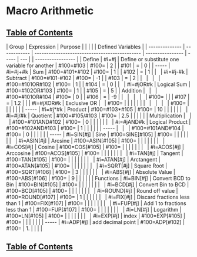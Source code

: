 # Macro Arithmetic

## [Table of Contents](https://github.com/ZapCon1/KnowledgeBase.git)

| Group          | Expression   | Purpose                                       |                  |       |     |  | Defined Variables |
| -------------- | ------------ | --------------------------------------------- | ---------------- | ----- | --- |  | ----------------- |
| Define         | #i=#j        | Define or substitute one variable for another | #100=#103        | #100= | 2   |  | #101              | \= | 0 |
| \-----         | #i=#j+#k     | Sum                                           | #100=#101+#102   | #100= | 1   |  | #102              | \= | 1 |
| &nbsp;         | #i=#j-#k     | Subtract                                      | #100=#101-#102   | #100= | \-1 |  | #103              | \= | 2 |
| &nbsp;         | &nbsp;       | &nbsp;                                        | #100=#101OR#102  | #100= | 1   |  | #104              | \= | 0 |
| &nbsp;         | #i=#jOR#k    | Logical Sum                                   | #100=#102OR#103  | #100= | 1   |  | #105              | \= | 5 |
| Addition       | &nbsp;       | &nbsp;                                        | #100=#101OR#104  | #100= | 0   |  | #106              | \= | \-9 |
| &nbsp;         | &nbsp;       | &nbsp;                                        | &nbsp;           | #100= |     |  | #107              | \= | 1.2 |
|                | #i=#jXOR#k   | Exclusive OR                                  | &nbsp;           | #100= |     |  |                   |  |  |
| &nbsp;         | &nbsp;       | &nbsp;                                        | &nbsp;           | #100= |     |  |                   |  |  |
| \-----         | #i=#j\*#k    | Product                                       | #100=#103\*#105  | #100= | 10  |  |                   |  |  |
| &nbsp;         | #i=#j/#k     | Quotient                                      | #100=#105/#103   | #100= | 2.5 |  |                   |  |  |
| Multiplication | &nbsp;       | &nbsp;                                        | #100=#101AND#102 | #100= | 0   |  |                   |  |  |
| &nbsp;         | #i=#jAND#k   | Logical Product                               | #100=#102AND#103 | #100= | 1   |  |                   |  |  |
| \-----         | &nbsp;       | &nbsp;                                        | #100=#101AND#104 | #100= | 0   |  |                   |  |  |
| \-----         | #i=SIN[#j]   | Sine                                          | #100=SINE[#105]  | #100= |     |  |                   |  |  |
| &nbsp;         | #i=ASIN[#j]  | Arcsine                                       | #100=ASIN[#105]  | #100= |     |  |                   |  |  |
| &nbsp;         | #i=COS[#j]   | Cosine                                        | #100=COS[#105]   | #100= |     |  |                   |  |  |
| &nbsp;         | #i=ACOS[#j]  | Arccosine                                     | #100=ACOS[#105]  | #100= |     |  |                   |  |  |
| &nbsp;         | #i=TAN[#j]   | Tangent                                       | #100=TAN[#105]   | #100= |     |  |                   |  |  |
| &nbsp;         | #i=ATAN[#j]  | Arctangent                                    | #100=ATAN[#105]  | #100= |     |  |                   |  |  |
| &nbsp;         | #i=SQRT[#j]  | Square Root                                   | #100=SQRT[#106]  | #100= | 3   |  |                   |  |  |
| &nbsp;         | #i=ABS[#j]   | Absolute Value                                | #100=ABS[#106]   | #100= | 9   |  |                   |  |  |
| Functions      | #i=BIN[#j]   | Convert BCD to Bin                            | #100=BIN[#105]   | #100= |     |  |                   |  |  |
| &nbsp;         | #i=BCD[#j]   | Convert Bin to BCD                            | #100=BCD[#105]   | #100= |     |  |                   |  |  |
| &nbsp;         | #i=ROUND[#j] | Round off value                               | #100=ROUND[#107] | #100= | 1   |  |                   |  |  |
| &nbsp;         | #i=FIX[#j]   | Discard fractions less than 1                 | #100=FIX[#107]   | #100= |     |  |                   |  |  |
| &nbsp;         | #i=FUP[#j]   | Add 1 to fractions less than 1                | #100=FUP[#107]   | #100= |     |  |                   |  |  |
| &nbsp;         | #i=LN[#j]    | Logarithm                                     | #100=LN[#105]    | #100= |     |  |                   |  |  |
| &nbsp;         | #i=EXP[#j]   | index                                         | #100=EXP[#105]   | #100= |     |  |                   |  |  |
| \-----         | #i=ADP[#j]   | add decimal point                             | #100=ADP[#102]   | #100= | 1.  |  |                   |  |

## [Table of Contents](https://github.com/ZapCon1/KnowledgeBase.git)
